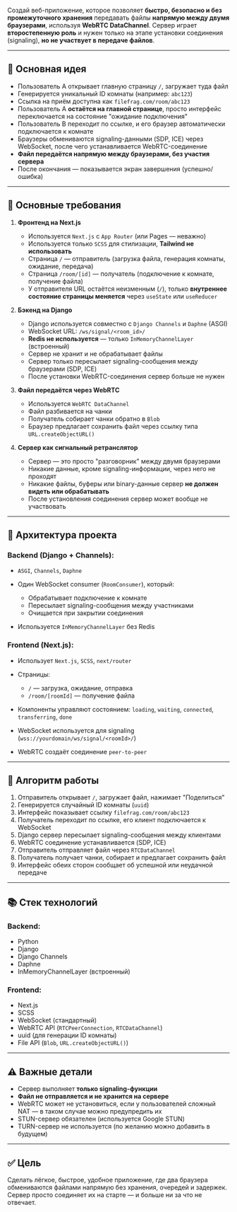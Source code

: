 Создай веб-приложение, которое позволяет **быстро, безопасно и без промежуточного хранения** передавать файлы **напрямую между двумя браузерами**, используя **WebRTC DataChannel**.
Сервер играет **второстепенную роль** и нужен только на этапе установки соединения (signaling), **но не участвует в передаче файлов**.

---

## 🧠 Основная идея

* Пользователь A открывает главную страницу `/`, загружает туда файл
* Генерируется уникальный ID комнаты (например: `abc123`)
* Ссылка на приём доступна как `filefrag.com/room/abc123`
* Пользователь A **остаётся на главной странице**, просто интерфейс переключается на состояние "ожидание подключения"
* Пользователь B переходит по ссылке, и его браузер автоматически подключается к комнате
* Браузеры обмениваются signaling-данными (SDP, ICE) через WebSocket, после чего устанавливается WebRTC-соединение
* **Файл передаётся напрямую между браузерами, без участия сервера**
* После окончания — показывается экран завершения (успешно/ошибка)

---

## 🔧 Основные требования

1. **Фронтенд на Next.js**

   * Используется `Next.js` с `App Router` (или Pages — неважно)
   * Используется только `SCSS` для стилизации, **Tailwind не использовать**
   * Страница `/` — отправитель (загрузка файла, генерация комнаты, ожидание, передача)
   * Страница `/room/[id]` — получатель (подключение к комнате, получение файла)
   * У отправителя URL остаётся неизменным (`/`), только **внутреннее состояние страницы меняется** через `useState` или `useReducer`

2. **Бэкенд на Django**

   * Django используется совместно с `Django Channels` и `Daphne` (ASGI)
   * WebSocket URL: `/ws/signal/<room_id>/`
   * **Redis не используется** — только `InMemoryChannelLayer` (встроенный)
   * Сервер не хранит и не обрабатывает файлы
   * Сервер только пересылает signaling-сообщения между браузерами (SDP, ICE)
   * После установки WebRTC-соединения сервер больше не нужен

3. **Файл передаётся через WebRTC**

   * Используется `WebRTC DataChannel`
   * Файл разбивается на чанки
   * Получатель собирает чанки обратно в `Blob`
   * Браузер предлагает сохранить файл через ссылку типа `URL.createObjectURL()`

4. **Сервер как сигнальный ретранслятор**

   * Сервер — это просто "разговорник" между двумя браузерами
   * Никакие данные, кроме signaling-информации, через него не проходят
   * Никакие файлы, буферы или binary-данные сервер **не должен видеть или обрабатывать**
   * После установления соединения сервер может вообще не участвовать

---

## 📁 Архитектура проекта

### Backend (Django + Channels):

* `ASGI`, `Channels`, `Daphne`
* Один WebSocket consumer (`RoomConsumer`), который:

  * Обрабатывает подключение к комнате
  * Пересылает signaling-сообщения между участниками
  * Очищается при закрытии соединения
* Используется `InMemoryChannelLayer` без Redis

### Frontend (Next.js):

* Использует `Next.js`, `SCSS`, `next/router`
* Страницы:

  * `/` — загрузка, ожидание, отправка
  * `/room/[roomId]` — получение файла
* Компоненты управляют состоянием: `loading`, `waiting`, `connected`, `transferring`, `done`
* WebSocket используется для signaling (`wss://yourdomain/ws/signal/<roomId>/`)
* WebRTC создаёт соединение `peer-to-peer`

---

## 🔄 Алгоритм работы

1. Отправитель открывает `/`, загружает файл, нажимает "Поделиться"
2. Генерируется случайный ID комнаты (`uuid`)
3. Интерфейс показывает ссылку `filefrag.com/room/abc123`
4. Получатель переходит по ссылке, его клиент подключается к WebSocket
5. Django сервер пересылает signaling-сообщения между клиентами
6. WebRTC соединение устанавливается (SDP, ICE)
7. Отправитель отправляет файл через `RTCDataChannel`
8. Получатель получает чанки, собирает и предлагает сохранить файл
9. Интерфейс обеих сторон сообщает об успешной или неудачной передаче

---

## 📚 Стек технологий

### Backend:

* Python
* Django
* Django Channels
* Daphne
* InMemoryChannelLayer (встроенный)

### Frontend:

* Next.js
* SCSS
* WebSocket (стандартный)
* WebRTC API (`RTCPeerConnection`, `RTCDataChannel`)
* uuid (для генерации ID комнаты)
* File API (`Blob`, `URL.createObjectURL()`)

---

## ⚠️ Важные детали

* Сервер выполняет **только signaling-функции**
* **Файл не отправляется и не хранится на сервере**
* WebRTC может не установиться, если у пользователей сложный NAT — в таком случае можно предупредить их
* STUN-сервер обязателен (используется Google STUN)
* TURN-сервер не используется (по желанию можно добавить в будущем)

---

## ✅ Цель

Сделать лёгкое, быстрое, удобное приложение, где два браузера обмениваются файлами напрямую без хранения, очередей и задержек.
Сервер просто соединяет их на старте — и больше ни за что не отвечает.